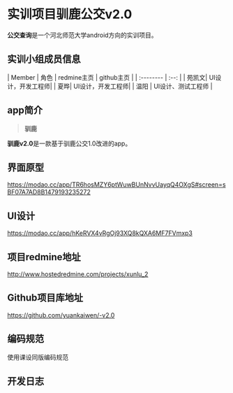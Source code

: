 # 实训项目驯鹿公交v2.0

 

**公交查询**是一个河北师范大学android方向的实训项目。

## 实训小组成员信息
| Member    |   角色  | redmine主页 | github主页 |
| :-------- |    :--: |
| 苑凯文| UI设计，开发工程师| 
| 夏晔| UI设计，开发工程师|
| 温阳      | UI设计、测试工程师   |  


## app简介

> **驯鹿**

**驯鹿v2.0**是一款基于驯鹿公交1.0改进的app。

## 界面原型

https://modao.cc/app/TR6hosMZY6ptWuwBUnNvvUayqQ4OXgS#screen=sBF07A7AD8B1479193235272

## UI设计

https://modao.cc/app/hKeRVX4vRgOj93XQ8kQXA6MF7FVmxp3

## 项目redmine地址

http://www.hostedredmine.com/projects/xunlu_2

## Github项目库地址

https://github.com/yuankaiwen/-v2.0

## 编码规范

使用课设同版编码规范

## 开发日志







